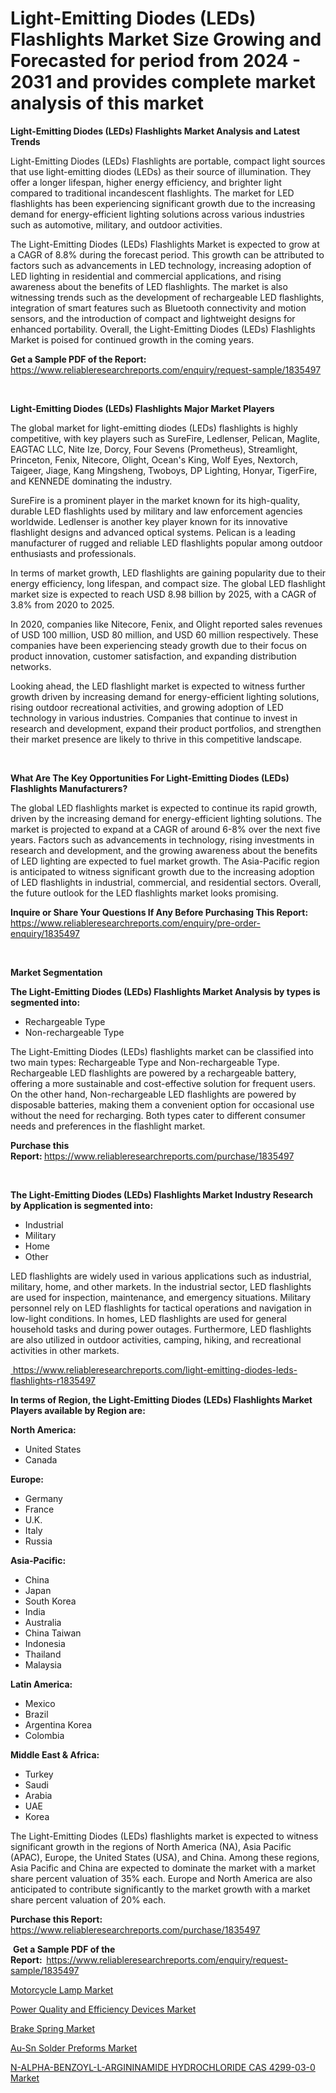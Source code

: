 <p><h1>Light-Emitting Diodes (LEDs) Flashlights Market Size Growing and Forecasted for period from 2024 - 2031 and provides complete market analysis of this market</h1></p><p><strong>Light-Emitting Diodes (LEDs) Flashlights Market Analysis and Latest Trends</strong></p>
<p><p>Light-Emitting Diodes (LEDs) Flashlights are portable, compact light sources that use light-emitting diodes (LEDs) as their source of illumination. They offer a longer lifespan, higher energy efficiency, and brighter light compared to traditional incandescent flashlights. The market for LED flashlights has been experiencing significant growth due to the increasing demand for energy-efficient lighting solutions across various industries such as automotive, military, and outdoor activities.</p><p>The Light-Emitting Diodes (LEDs) Flashlights Market is expected to grow at a CAGR of 8.8% during the forecast period. This growth can be attributed to factors such as advancements in LED technology, increasing adoption of LED lighting in residential and commercial applications, and rising awareness about the benefits of LED flashlights. The market is also witnessing trends such as the development of rechargeable LED flashlights, integration of smart features such as Bluetooth connectivity and motion sensors, and the introduction of compact and lightweight designs for enhanced portability. Overall, the Light-Emitting Diodes (LEDs) Flashlights Market is poised for continued growth in the coming years.</p></p>
<p><strong>Get a Sample PDF of the Report:&nbsp;</strong> <a href="https://www.reliableresearchreports.com/enquiry/request-sample/1835497">https://www.reliableresearchreports.com/enquiry/request-sample/1835497</a></p>
<p>&nbsp;</p>
<p><strong>Light-Emitting Diodes (LEDs) Flashlights Major Market Players</strong></p>
<p><p>The global market for light-emitting diodes (LEDs) flashlights is highly competitive, with key players such as SureFire, Ledlenser, Pelican, Maglite, EAGTAC LLC, Nite Ize, Dorcy, Four Sevens (Prometheus), Streamlight, Princeton, Fenix, Nitecore, Olight, Ocean's King, Wolf Eyes, Nextorch, Taigeer, Jiage, Kang Mingsheng, Twoboys, DP Lighting, Honyar, TigerFire, and KENNEDE dominating the industry.</p><p>SureFire is a prominent player in the market known for its high-quality, durable LED flashlights used by military and law enforcement agencies worldwide. Ledlenser is another key player known for its innovative flashlight designs and advanced optical systems. Pelican is a leading manufacturer of rugged and reliable LED flashlights popular among outdoor enthusiasts and professionals.</p><p>In terms of market growth, LED flashlights are gaining popularity due to their energy efficiency, long lifespan, and compact size. The global LED flashlight market size is expected to reach USD 8.98 billion by 2025, with a CAGR of 3.8% from 2020 to 2025.</p><p>In 2020, companies like Nitecore, Fenix, and Olight reported sales revenues of USD 100 million, USD 80 million, and USD 60 million respectively. These companies have been experiencing steady growth due to their focus on product innovation, customer satisfaction, and expanding distribution networks.</p><p>Looking ahead, the LED flashlight market is expected to witness further growth driven by increasing demand for energy-efficient lighting solutions, rising outdoor recreational activities, and growing adoption of LED technology in various industries. Companies that continue to invest in research and development, expand their product portfolios, and strengthen their market presence are likely to thrive in this competitive landscape.</p></p>
<p>&nbsp;</p>
<p><strong>What Are The Key Opportunities For Light-Emitting Diodes (LEDs) Flashlights Manufacturers?</strong></p>
<p><p>The global LED flashlights market is expected to continue its rapid growth, driven by the increasing demand for energy-efficient lighting solutions. The market is projected to expand at a CAGR of around 6-8% over the next five years. Factors such as advancements in technology, rising investments in research and development, and the growing awareness about the benefits of LED lighting are expected to fuel market growth. The Asia-Pacific region is anticipated to witness significant growth due to the increasing adoption of LED flashlights in industrial, commercial, and residential sectors. Overall, the future outlook for the LED flashlights market looks promising.</p></p>
<p><strong>Inquire or Share Your Questions If Any Before Purchasing This Report:</strong> <a href="https://www.reliableresearchreports.com/enquiry/pre-order-enquiry/1835497">https://www.reliableresearchreports.com/enquiry/pre-order-enquiry/1835497</a></p>
<p>&nbsp;</p>
<p><strong>Market Segmentation</strong></p>
<p><strong>The Light-Emitting Diodes (LEDs) Flashlights Market Analysis by types is segmented into:</strong></p>
<p><ul><li>Rechargeable Type</li><li>Non-rechargeable Type</li></ul></p>
<p><p>The Light-Emitting Diodes (LEDs) flashlights market can be classified into two main types: Rechargeable Type and Non-rechargeable Type. Rechargeable LED flashlights are powered by a rechargeable battery, offering a more sustainable and cost-effective solution for frequent users. On the other hand, Non-rechargeable LED flashlights are powered by disposable batteries, making them a convenient option for occasional use without the need for recharging. Both types cater to different consumer needs and preferences in the flashlight market.</p></p>
<p><strong>Purchase this Report:&nbsp;</strong><a href="https://www.reliableresearchreports.com/purchase/1835497">https://www.reliableresearchreports.com/purchase/1835497</a></p>
<p>&nbsp;</p>
<p><strong>The Light-Emitting Diodes (LEDs) Flashlights Market Industry Research by Application is segmented into:</strong></p>
<p><ul><li>Industrial</li><li>Military</li><li>Home</li><li>Other</li></ul></p>
<p><p>LED flashlights are widely used in various applications such as industrial, military, home, and other markets. In the industrial sector, LED flashlights are used for inspection, maintenance, and emergency situations. Military personnel rely on LED flashlights for tactical operations and navigation in low-light conditions. In homes, LED flashlights are used for general household tasks and during power outages. Furthermore, LED flashlights are also utilized in outdoor activities, camping, hiking, and recreational activities in other markets.</p></p>
<p><a href="https://www.reliableresearchreports.com/light-emitting-diodes-leds-flashlights-r1835497">&nbsp;https://www.reliableresearchreports.com/light-emitting-diodes-leds-flashlights-r1835497</a></p>
<p><strong>In terms of Region, the Light-Emitting Diodes (LEDs) Flashlights Market Players available by Region are:</strong></p>
<p>
    <p> <strong> North America: </strong>
        <ul>
            <li>United States</li>
            <li>Canada</li>
        </ul>
        </p> 
    <p> <strong> Europe: </strong>
        <ul>
            <li>Germany</li>
            <li>France</li>
            <li>U.K.</li>
            <li>Italy</li>
            <li>Russia</li>
        </ul>
        </p> 
    <p> <strong> Asia-Pacific: </strong>
        <ul>
            <li>China</li>
            <li>Japan</li>
            <li>South Korea</li>
            <li>India</li>
            <li>Australia</li>
            <li>China Taiwan</li>
            <li>Indonesia</li>
            <li>Thailand</li>
            <li>Malaysia</li>
        </ul>
        </p> 
    <p> <strong> Latin America: </strong>
        <ul>
            <li>Mexico</li>
            <li>Brazil</li>
            <li>Argentina Korea</li>
            <li>Colombia</li>
        </ul>
        </p> 
    <p> <strong> Middle East & Africa: </strong>
        <ul>
            <li>Turkey</li>
            <li>Saudi</li>
            <li>Arabia</li>
            <li>UAE</li>
            <li>Korea</li>
        </ul>
    </p>
    </p>
<p><p>The Light-Emitting Diodes (LEDs) flashlights market is expected to witness significant growth in the regions of North America (NA), Asia Pacific (APAC), Europe, the United States (USA), and China. Among these regions, Asia Pacific and China are expected to dominate the market with a market share percent valuation of 35% each. Europe and North America are also anticipated to contribute significantly to the market growth with a market share percent valuation of 20% each.</p></p>
<p><strong>Purchase this Report: </strong><a href="https://www.reliableresearchreports.com/purchase/1835497">https://www.reliableresearchreports.com/purchase/1835497</a></p>
<p>&nbsp;<strong>Get a Sample PDF of the Report:&nbsp;&nbsp;</strong><a href="https://www.reliableresearchreports.com/enquiry/request-sample/1835497">https://www.reliableresearchreports.com/enquiry/request-sample/1835497</a></p>
<p><strong></strong></p>
<p><p><a href="https://www.linkedin.com/pulse/exploring-motorcycle-lamp-market-dynamics-global-trends-future-l8zke">Motorcycle Lamp Market</a></p><p><a href="https://github.com/julyju69/Market-Research-Report-List-4/blob/main/power-quality-and-efficiency-devices-market.md">Power Quality and Efficiency Devices Market</a></p><p><a href="https://www.linkedin.com/pulse/comprehensive-analysis-global-brake-spring-market-growth-mkyqe">Brake Spring Market</a></p><p><a href="https://medium.com/@ralphyoung1949/au-sn-solder-preforms-market-global-market-share-and-ranking-overall-sales-and-demand-forecast-2d544b9f227e">Au-Sn Solder Preforms Market</a></p><p><a href="https://github.com/gdfhhhj/Market-Research-Report-List-5/blob/main/n-alpha-benzoyl-l-argininamide-hydrochloride-cas-4299-03-0-market.md">N-ALPHA-BENZOYL-L-ARGININAMIDE HYDROCHLORIDE CAS 4299-03-0 Market</a></p></p>